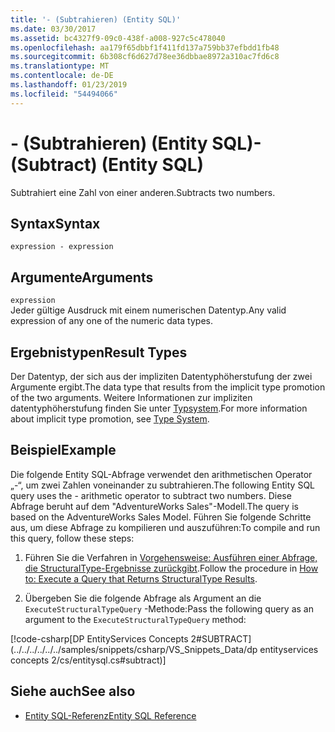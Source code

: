 ```yaml
---
title: '- (Subtrahieren) (Entity SQL)'
ms.date: 03/30/2017
ms.assetid: bc4327f9-09c0-438f-a008-927c5c478040
ms.openlocfilehash: aa179f65dbbf1f411fd137a759bb37efbdd1fb48
ms.sourcegitcommit: 6b308cf6d627d78ee36dbbae8972a310ac7fd6c8
ms.translationtype: MT
ms.contentlocale: de-DE
ms.lasthandoff: 01/23/2019
ms.locfileid: "54494066"
---
```

# <a name="--subtract-entity-sql"></a><span data-ttu-id="fe0a9-102">- (Subtrahieren) (Entity SQL)</span><span class="sxs-lookup"><span data-stu-id="fe0a9-102">- (Subtract) (Entity SQL)</span></span>
<span data-ttu-id="fe0a9-103">Subtrahiert eine Zahl von einer anderen.</span><span class="sxs-lookup"><span data-stu-id="fe0a9-103">Subtracts two numbers.</span></span>  
  
## <a name="syntax"></a><span data-ttu-id="fe0a9-104">Syntax</span><span class="sxs-lookup"><span data-stu-id="fe0a9-104">Syntax</span></span>  
  
```  
expression - expression  
```  
  
## <a name="arguments"></a><span data-ttu-id="fe0a9-105">Argumente</span><span class="sxs-lookup"><span data-stu-id="fe0a9-105">Arguments</span></span>  
 `expression`  
 <span data-ttu-id="fe0a9-106">Jeder gültige Ausdruck mit einem numerischen Datentyp.</span><span class="sxs-lookup"><span data-stu-id="fe0a9-106">Any valid expression of any one of the numeric data types.</span></span>  
  
## <a name="result-types"></a><span data-ttu-id="fe0a9-107">Ergebnistypen</span><span class="sxs-lookup"><span data-stu-id="fe0a9-107">Result Types</span></span>  
 <span data-ttu-id="fe0a9-108">Der Datentyp, der sich aus der impliziten Datentyphöherstufung der zwei Argumente ergibt.</span><span class="sxs-lookup"><span data-stu-id="fe0a9-108">The data type that results from the implicit type promotion of the two arguments.</span></span> <span data-ttu-id="fe0a9-109">Weitere Informationen zur impliziten datentyphöherstufung finden Sie unter [Typsystem](../../../../../../docs/framework/data/adonet/ef/language-reference/type-system-entity-sql.md).</span><span class="sxs-lookup"><span data-stu-id="fe0a9-109">For more information about implicit type promotion, see [Type System](../../../../../../docs/framework/data/adonet/ef/language-reference/type-system-entity-sql.md).</span></span>  
  
## <a name="example"></a><span data-ttu-id="fe0a9-110">Beispiel</span><span class="sxs-lookup"><span data-stu-id="fe0a9-110">Example</span></span>  
 <span data-ttu-id="fe0a9-111">Die folgende Entity SQL-Abfrage verwendet den arithmetischen Operator „-“, um zwei Zahlen voneinander zu subtrahieren.</span><span class="sxs-lookup"><span data-stu-id="fe0a9-111">The following Entity SQL query uses the - arithmetic operator to subtract two numbers.</span></span> <span data-ttu-id="fe0a9-112">Diese Abfrage beruht auf dem "AdventureWorks Sales"-Modell.</span><span class="sxs-lookup"><span data-stu-id="fe0a9-112">The query is based on the AdventureWorks Sales Model.</span></span> <span data-ttu-id="fe0a9-113">Führen Sie folgende Schritte aus, um diese Abfrage zu kompilieren und auszuführen:</span><span class="sxs-lookup"><span data-stu-id="fe0a9-113">To compile and run this query, follow these steps:</span></span>  
  
1.  <span data-ttu-id="fe0a9-114">Führen Sie die Verfahren in [Vorgehensweise: Ausführen einer Abfrage, die StructuralType-Ergebnisse zurückgibt](../../../../../../docs/framework/data/adonet/ef/how-to-execute-a-query-that-returns-structuraltype-results.md).</span><span class="sxs-lookup"><span data-stu-id="fe0a9-114">Follow the procedure in [How to: Execute a Query that Returns StructuralType Results](../../../../../../docs/framework/data/adonet/ef/how-to-execute-a-query-that-returns-structuraltype-results.md).</span></span>  
  
2.  <span data-ttu-id="fe0a9-115">Übergeben Sie die folgende Abfrage als Argument an die `ExecuteStructuralTypeQuery` -Methode:</span><span class="sxs-lookup"><span data-stu-id="fe0a9-115">Pass the following query as an argument to the `ExecuteStructuralTypeQuery` method:</span></span>  
  
 [!code-csharp[DP EntityServices Concepts 2#SUBTRACT](../../../../../../samples/snippets/csharp/VS_Snippets_Data/dp entityservices concepts 2/cs/entitysql.cs#subtract)]  
  
## <a name="see-also"></a><span data-ttu-id="fe0a9-116">Siehe auch</span><span class="sxs-lookup"><span data-stu-id="fe0a9-116">See also</span></span>
- [<span data-ttu-id="fe0a9-117">Entity SQL-Referenz</span><span class="sxs-lookup"><span data-stu-id="fe0a9-117">Entity SQL Reference</span></span>](../../../../../../docs/framework/data/adonet/ef/language-reference/entity-sql-reference.md)
